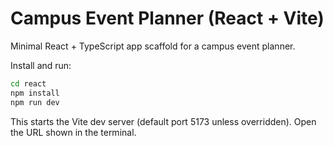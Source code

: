 # Campus Event Planner (React + Vite)

Minimal React + TypeScript app scaffold for a campus event planner.

Install and run:

```bash
cd react
npm install
npm run dev
```

This starts the Vite dev server (default port 5173 unless overridden). Open the URL shown in the terminal.
